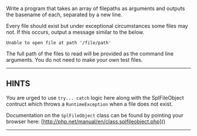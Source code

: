 Write a program that takes an array of filepaths as arguments and outputs the basename of each, separated by a new line. 

Every file should exist but under exceptional circumstances some files may not. If this occurs, output a message similar to the below.  

```
Unable to open file at path '/file/path'
```

The full path of the files to read will be provided as the command line arguments. You do not need to make your own test files. 

----------------------------------------------------------------------
## HINTS

You are urged to use `try... catch` logic here along with the SplFileObject contruct which throws a `RuntimeException` when a file does not exist.

Documentation on the `SplFileObject` class can be found by pointing your browser here:
  [http://php.net/manual/en/class.splfileobject.php]()

----------------------------------------------------------------------
